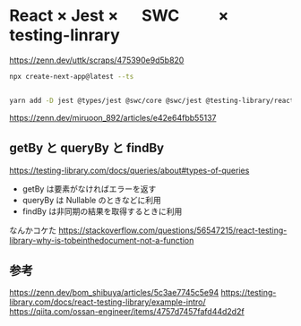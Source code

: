 # React × Jest × 　 SWC 　　 × testing-linrary

https://zenn.dev/uttk/scraps/475390e9d5b820

```sh
npx create-next-app@latest --ts


yarn add -D jest @types/jest @swc/core @swc/jest @testing-library/react @testing-library/jest-dom
```

https://zenn.dev/miruoon_892/articles/e42e64fbb55137

## getBy と queryBy と findBy

https://testing-library.com/docs/queries/about#types-of-queries

- getBy は要素がなければエラーを返す
- queryBy は Nullable のときなどに利用
- findBy は非同期の結果を取得するときに利用

なんかコケた
https://stackoverflow.com/questions/56547215/react-testing-library-why-is-tobeinthedocument-not-a-function

## 参考

https://zenn.dev/bom_shibuya/articles/5c3ae7745c5e94
https://testing-library.com/docs/react-testing-library/example-intro/
https://qiita.com/ossan-engineer/items/4757d7457fafd44d2d2f
